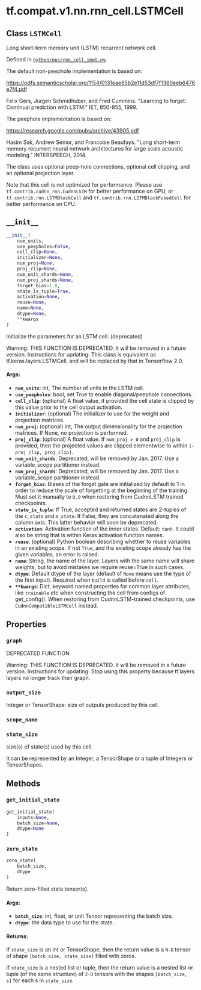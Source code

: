<div itemscope itemtype="http://developers.google.com/ReferenceObject">
<meta itemprop="name" content="tf.compat.v1.nn.rnn_cell.LSTMCell" />
<meta itemprop="path" content="Stable" />
<meta itemprop="property" content="graph"/>
<meta itemprop="property" content="output_size"/>
<meta itemprop="property" content="scope_name"/>
<meta itemprop="property" content="state_size"/>
<meta itemprop="property" content="__init__"/>
<meta itemprop="property" content="get_initial_state"/>
<meta itemprop="property" content="zero_state"/>
</div>

# tf.compat.v1.nn.rnn_cell.LSTMCell

## Class `LSTMCell`

Long short-term memory unit (LSTM) recurrent network cell.





Defined in [`python/ops/rnn_cell_impl.py`](/code/stable/tensorflow/python/ops/rnn_cell_impl.py).

<!-- Placeholder for "Used in" -->

The default non-peephole implementation is based on:

  https://pdfs.semanticscholar.org/1154/0131eae85b2e11d53df7f1360eeb6476e7f4.pdf

Felix Gers, Jurgen Schmidhuber, and Fred Cummins.
"Learning to forget: Continual prediction with LSTM." IET, 850-855, 1999.

The peephole implementation is based on:

  https://research.google.com/pubs/archive/43905.pdf

Hasim Sak, Andrew Senior, and Francoise Beaufays.
"Long short-term memory recurrent neural network architectures for
 large scale acoustic modeling." INTERSPEECH, 2014.

The class uses optional peep-hole connections, optional cell clipping, and
an optional projection layer.

Note that this cell is not optimized for performance. Please use
`tf.contrib.cudnn_rnn.CudnnLSTM` for better performance on GPU, or
`tf.contrib.rnn.LSTMBlockCell` and `tf.contrib.rnn.LSTMBlockFusedCell` for
better performance on CPU.

<h2 id="__init__"><code>__init__</code></h2>

``` python
__init__(
    num_units,
    use_peepholes=False,
    cell_clip=None,
    initializer=None,
    num_proj=None,
    proj_clip=None,
    num_unit_shards=None,
    num_proj_shards=None,
    forget_bias=1.0,
    state_is_tuple=True,
    activation=None,
    reuse=None,
    name=None,
    dtype=None,
    **kwargs
)
```

Initialize the parameters for an LSTM cell. (deprecated)

Warning: THIS FUNCTION IS DEPRECATED. It will be removed in a future version.
Instructions for updating:
This class is equivalent as tf.keras.layers.LSTMCell, and will be replaced by that in Tensorflow 2.0.

#### Args:


* <b>`num_units`</b>: int, The number of units in the LSTM cell.
* <b>`use_peepholes`</b>: bool, set True to enable diagonal/peephole connections.
* <b>`cell_clip`</b>: (optional) A float value, if provided the cell state is clipped
  by this value prior to the cell output activation.
* <b>`initializer`</b>: (optional) The initializer to use for the weight and
  projection matrices.
* <b>`num_proj`</b>: (optional) int, The output dimensionality for the projection
  matrices.  If None, no projection is performed.
* <b>`proj_clip`</b>: (optional) A float value.  If `num_proj > 0` and `proj_clip` is
  provided, then the projected values are clipped elementwise to within
  `[-proj_clip, proj_clip]`.
* <b>`num_unit_shards`</b>: Deprecated, will be removed by Jan. 2017. Use a
  variable_scope partitioner instead.
* <b>`num_proj_shards`</b>: Deprecated, will be removed by Jan. 2017. Use a
  variable_scope partitioner instead.
* <b>`forget_bias`</b>: Biases of the forget gate are initialized by default to 1 in
  order to reduce the scale of forgetting at the beginning of the
  training. Must set it manually to `0.0` when restoring from CudnnLSTM
  trained checkpoints.
* <b>`state_is_tuple`</b>: If True, accepted and returned states are 2-tuples of the
  `c_state` and `m_state`.  If False, they are concatenated along the
  column axis.  This latter behavior will soon be deprecated.
* <b>`activation`</b>: Activation function of the inner states.  Default: `tanh`. It
  could also be string that is within Keras activation function names.
* <b>`reuse`</b>: (optional) Python boolean describing whether to reuse variables in
  an existing scope.  If not `True`, and the existing scope already has
  the given variables, an error is raised.
* <b>`name`</b>: String, the name of the layer. Layers with the same name will share
  weights, but to avoid mistakes we require reuse=True in such cases.
* <b>`dtype`</b>: Default dtype of the layer (default of `None` means use the type of
  the first input). Required when `build` is called before `call`.
* <b>`**kwargs`</b>: Dict, keyword named properties for common layer attributes, like
  `trainable` etc when constructing the cell from configs of get_config().
  When restoring from CudnnLSTM-trained checkpoints, use
  `CudnnCompatibleLSTMCell` instead.



## Properties

<h3 id="graph"><code>graph</code></h3>

DEPRECATED FUNCTION

Warning: THIS FUNCTION IS DEPRECATED. It will be removed in a future version.
Instructions for updating:
Stop using this property because tf.layers layers no longer track their graph.

<h3 id="output_size"><code>output_size</code></h3>

Integer or TensorShape: size of outputs produced by this cell.


<h3 id="scope_name"><code>scope_name</code></h3>




<h3 id="state_size"><code>state_size</code></h3>

size(s) of state(s) used by this cell.

It can be represented by an Integer, a TensorShape or a tuple of Integers
or TensorShapes.



## Methods

<h3 id="get_initial_state"><code>get_initial_state</code></h3>

``` python
get_initial_state(
    inputs=None,
    batch_size=None,
    dtype=None
)
```




<h3 id="zero_state"><code>zero_state</code></h3>

``` python
zero_state(
    batch_size,
    dtype
)
```

Return zero-filled state tensor(s).


#### Args:


* <b>`batch_size`</b>: int, float, or unit Tensor representing the batch size.
* <b>`dtype`</b>: the data type to use for the state.


#### Returns:

If `state_size` is an int or TensorShape, then the return value is a
`N-D` tensor of shape `[batch_size, state_size]` filled with zeros.

If `state_size` is a nested list or tuple, then the return value is
a nested list or tuple (of the same structure) of `2-D` tensors with
the shapes `[batch_size, s]` for each s in `state_size`.




